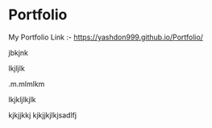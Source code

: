# Portfolio
My Portfolio Link :-
https://yashdon999.github.io/Portfolio/

jbkjnk


lkjljlk

.m.mlmlkm

lkjkljlkjlk

kjkjjkkj
kjkjjkjlkjsadlfj



